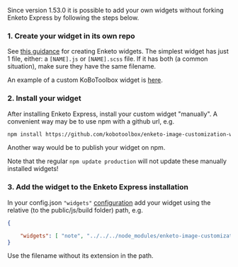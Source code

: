 Since version 1.53.0 it is possible to add your own widgets without forking Enketo Express by following the steps below.

### 1. Create your widget in its own repo

See [this guidance](https://enketo.github.io/dst-enketo-core/tutorial-40-widgets.html) for creating Enketo widgets. The simplest widget has just 1 file, either: a `[NAME].js` or `[NAME].scss` file. If it has both (a common situation), make sure they have the same filename.

An example of a custom KoBoToolbox widget is [here](https://github.com/kobotoolbox/enketo-image-customization-widget).

### 2. Install your widget

After installing Enketo Express, install your custom widget "manually". A convenient way may be to use npm with a github url, e.g.

```bash
npm install https://github.com/kobotoolbox/enketo-image-customization-widget.git
```

Another way would be to publish your widget on npm.

Note that the regular `npm update production` will not update these manually installed widgets!


### 3. Add the widget to the Enketo Express installation

In your config.json `"widgets"` [configuration](https://github.com/kobotoolbox/enketo-express/tree/master/config#widgets) add your widget using the relative (to the public/js/build folder) path, e.g.

```json
{

    "widgets": [ "note", "../../../node_modules/enketo-image-customization-widget/image-customization"]
}
```

Use the filename without its extension in the path.
